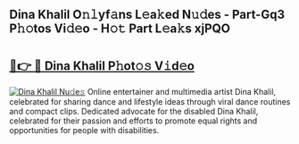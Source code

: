 ## Dina Khalil O𝚗𝚕yf𝚊ns L𝚎a𝚔ed N𝚞𝚍es - Part-Gq3 P𝚑𝚘tos Vi𝚍𝚎o - H𝚘𝚝 Part L𝚎a𝚔s xjPQO

# <h2><a href="http://kfdca0.oniu.top/?m=Dina+Khalil">🔗👉 🔴 Dina Khalil P𝚑ot𝚘𝚜 V𝚒d𝚎o</a></h2>

[![Dina Khalil Nu𝚍e𝚜](https://i.imgur.com/0qMVB7G.gif)](http://kfdca0.oniu.top/?m=Dina+Khalil)
Online entertainer and multimedia artist Dina Khalil, celebrated for sharing dance and lifestyle ideas through viral dance routines and compact clips. Dedicated advocate for the disabled Dina Khalil, celebrated for their passion and efforts to promote equal rights and opportunities for people with disabilities.  
